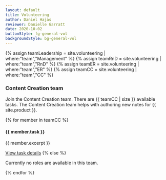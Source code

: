 ```yaml
---
layout: default
title: Volunteering
author: Daniel Hajas
reviewer: Danielle Garratt
date: 2020-10-02
buttonStyle: fg-general-vol
backgroundStyle: bg-general-vol
---
```


{% assign teamLeadership = site.volunteering | where:"team","Management" %}
{% assign teamRnD = site.volunteering | where:"team","RnD" %}
{% assign teamER = site.volunteering | where:"team","ER" %}
{% assign teamCC = site.volunteering | where:"team","CC" %}

### Content Creation team

Join the Content Creation team.
There are {{ teamCC | size }} available tasks.
The Content Creation team helps with authoring new notes for {{ site.product }}.

{% for member in teamCC %}
<h4>{{ member.task }}</h4>

<p>{{ member.excerpt }}</p>

<a href="{{ member.url | prepend: site.baseurl }}" class="{{ page.buttonStyle }}">View task details</a>
{% else %}
<p>Currently no roles are available in this team.</p>
{% endfor %}
